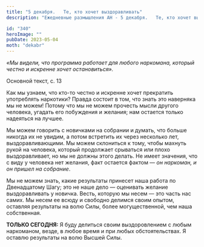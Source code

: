 ```yaml
---
title: "5 декабря.   Те, кто хочет выздоравливать"
description: "Ежедневные размышления АН - 5 декабря.   Те, кто хочет выздоравливать"

id: "340"
heroImage: ""
pubDate: 2023-05-04
moth: "dekabr"
---
```


_«Мы видели, что программа работает для любого наркомана, который честно и
искренне хочет остановиться»._

Основной текст, с. 13

Как мы узнаем, что кто-то честно и искренне хочет прекратить употреблять
наркотики? Правда состоит в том, что знать это наверняка мы не можем! Потому
что мы не можем прочесть мысли другого человека, угадать его побуждения и
желания; нам остается только надеяться на лучшее.

Мы можем говорить с новичками на собрании и думать, что больше никогда их не
увидим, а потом встретить их через несколько лет, выздоравливающими. Мы можем
склониться к тому, чтобы махнуть рукой на человека, который продолжает
срываться или плохо выздоравливает, но мы не должны этого делать. Не имеет
значения, что с виду у человека нет желания, факт остается фактом — _он
наркоман, и он пришел на собрание_.

Мы не можем знать, какие результаты принесет наша работа по Двенадцатому Шагу;
это не наше дело — оценивать желание выздоравливать у новичка. Весть, которую
мы несем — это часть нас самих. Мы несем ее всюду и свободно делимся своим
опытом, оставляя результаты на волю Силы, более могущественной, чем наша
собственная.

**ТОЛЬКО СЕГОДНЯ:** Я буду делиться своим выздоровлением с любым наркоманом,
везде, в любое время и при любых обстоятельствах. Я оставлю результаты на волю
Высшей Силы.
